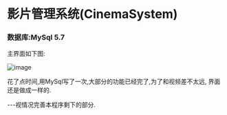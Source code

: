 # 影片管理系统(CinemaSystem)

### 数据库:MySql 5.7

主界面如下图:

![image](https://user-images.githubusercontent.com/57223447/120080303-21df6e00-c0b0-11eb-93d1-170b215103be.png)


花了点时间,用MySql写了一次,大部分的功能已经完了,为了和视频差不太远,
界面还是做成一样的.

---视情况完善本程序剩下的部分.
